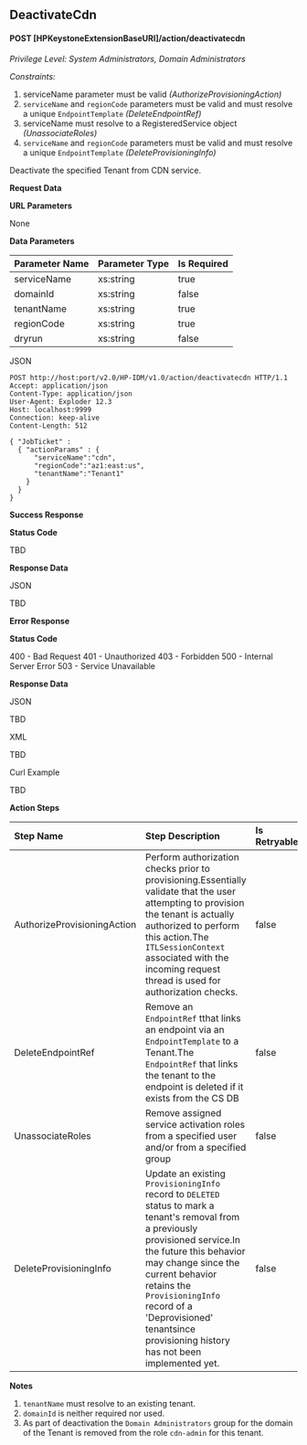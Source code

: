 ## DeactivateCdn
#### POST [HPKeystoneExtensionBaseURI]/action/deactivatecdn
*Privilege Level: System Administrators, Domain Administrators*  
 
*Constraints:*  

1.  serviceName parameter must be valid _(AuthorizeProvisioningAction)_
2.  ```serviceName``` and ```regionCode``` parameters must be valid and must resolve a unique ```EndpointTemplate``` _(DeleteEndpointRef)_
3.  serviceName must resolve to a RegisteredService object _(UnassociateRoles)_
4.  ```serviceName``` and ```regionCode``` parameters must be valid and must resolve a unique ```EndpointTemplate``` _(DeleteProvisioningInfo)_

Deactivate the specified Tenant from CDN service.

**Request Data**  

**URL Parameters**

None

**Data Parameters**

|Parameter Name|Parameter Type|Is Required|
|:-|:-|:-|
|serviceName|xs:string|true|
|domainId|xs:string|false|
|tenantName|xs:string|true|
|regionCode|xs:string|true|
|dryrun|xs:string|false|

JSON

```
POST http://host:port/v2.0/HP-IDM/v1.0/action/deactivatecdn HTTP/1.1
Accept: application/json
Content-Type: application/json
User-Agent: Exploder 12.3
Host: localhost:9999
Connection: keep-alive
Content-Length: 512

{ "JobTicket" :
  { "actionParams" : {
      "serviceName":"cdn",
      "regionCode":"az1:east:us",
      "tenantName":"Tenant1"
    }
  }
}
```

**Success Response**

**Status Code**

TBD

**Response Data**

JSON

TBD

**Error Response**

**Status Code**

400 - Bad Request
401 - Unauthorized
403 - Forbidden
500 - Internal Server Error
503 - Service Unavailable

**Response Data**

JSON

TBD  

XML

TBD  

Curl Example

TBD 

**Action Steps**

|Step Name|Step Description|Is Retryable|
|:-|:-|:-|
|AuthorizeProvisioningAction|Perform authorization checks prior to provisioning.Essentially validate that the user attempting to provision the tenant is actually authorized to perform this action.The ```ITLSessionContext``` associated with the incoming request thread is used for authorization checks.|false|
|DeleteEndpointRef|Remove an ```EndpointRef``` tthat links an endpoint via an ```EndpointTemplate``` to a Tenant.The ```EndpointRef``` that links the tenant to the endpoint is deleted if it exists from the CS DB|false|
|UnassociateRoles|Remove assigned service activation roles from a specified user and/or from a specified group|false|
|DeleteProvisioningInfo|Update an existing ```ProvisioningInfo``` record to ```DELETED``` status to mark a tenant's removal from a previously provisioned service.In the future this behavior may change since the current behavior retains the ```ProvisioningInfo``` record of a 'Deprovisioned' tenantsince provisioning history has not been implemented yet.|false|

**Notes**

1.  ```tenantName``` must resolve to an existing tenant.
2.  ```domainId``` is neither required nor used.
3.  As part of deactivation the ```Domain Administrators``` group for the domain of the Tenant is removed from the role ```cdn-admin``` for this tenant.
